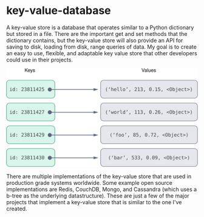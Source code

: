 # key-value-database

A key-value store is a database that operates similar to a Python dictionary but stored in a file. There are the important get and set methods that the dictionary contains, but the key-value store will also provide an API for saving to disk, loading from disk, range queries of data. My goal is to create an easy to use, flexible, and adaptable key value store that other developers could use in their projects.

![image](images/s1_kv_store_ex.svg)

There are multiple implementations of the key-value store that are used in production grade systems worldwide. Some example open source implementations are Redis, CouchDB, Mongo, and Cassandra (which uses a b-tree as the underlying datastructure). These are just a few of the major projects that implement a key-value store that is similar to the one I've created.

